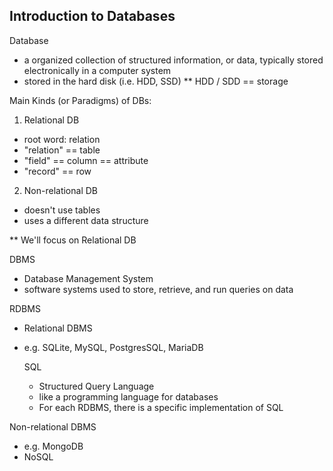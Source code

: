 ## Introduction to Databases

Database
- a organized collection of structured information, or data, typically stored electronically in a computer system
- stored in the hard disk (i.e. HDD, SSD)
** HDD / SDD == storage

Main Kinds (or Paradigms) of DBs:
1. Relational DB
- root word: relation
- "relation" == table
- "field" == column == attribute
- "record" == row

2. Non-relational DB
- doesn't use tables
- uses a different data structure

** We'll focus on Relational DB

DBMS
- Database Management System
- software systems used to store, retrieve, and run queries on data

RDBMS
- Relational DBMS
- e.g. SQLite, MySQL, PostgresSQL, MariaDB

  SQL
  - Structured Query Language
  - like a programming language for databases
  - For each RDBMS, there is a specific implementation of SQL


Non-relational DBMS
- e.g. MongoDB
- NoSQL



